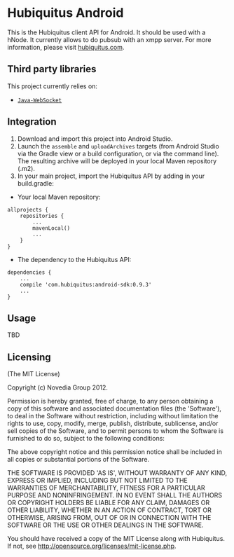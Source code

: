 # Hubiquitus Android
This is the Hubiquitus client API for Android. It should be used with a hNode.
It currently allows to do pubsub with an xmpp server. For more information, please visit [hubiquitus.com](www.hubiquitus.com).

## Third party libraries
This project currently relies on:

* [`Java-WebSocket`](https://github.com/TooTallNate/Java-WebSocket)

## Integration

1. Download and import this project into Android Studio.
2. Launch the `assemble` and `uploadArchives` targets (from Android Studio via the Gradle view or a build configuration, or via the command line). The resulting archive will be deployed in your local Maven repository (.m2).
3. In your main project, import the Hubiquitus API by adding in your build.gradle:

* Your local Maven repository:

```
allprojects {
	repositories {
		...
		mavenLocal()
		...
	}
}
```

* The dependency to the Hubiquitus API:

```
dependencies {
	...
	compile 'com.hubiquitus:android-sdk:0.9.3'
	...
}
```

## Usage

TBD

## Licensing
(The MIT License)

Copyright (c) Novedia Group 2012.

Permission is hereby granted, free of charge, to any person obtaining
a copy of this software and associated documentation files (the
'Software'), to deal in the Software without restriction, including
without limitation the rights to use, copy, modify, merge, publish,
distribute, sublicense, and/or sell copies of the Software, and to
permit persons to whom the Software is furnished to do so, subject to
the following conditions:

The above copyright notice and this permission notice shall be
included in all copies or substantial portions of the Software.

THE SOFTWARE IS PROVIDED 'AS IS', WITHOUT WARRANTY OF ANY KIND,
EXPRESS OR IMPLIED, INCLUDING BUT NOT LIMITED TO THE WARRANTIES OF
MERCHANTABILITY, FITNESS FOR A PARTICULAR PURPOSE AND NONINFRINGEMENT.
IN NO EVENT SHALL THE AUTHORS OR COPYRIGHT HOLDERS BE LIABLE FOR ANY
CLAIM, DAMAGES OR OTHER LIABILITY, WHETHER IN AN ACTION OF CONTRACT,
TORT OR OTHERWISE, ARISING FROM, OUT OF OR IN CONNECTION WITH THE
SOFTWARE OR THE USE OR OTHER DEALINGS IN THE SOFTWARE.

You should have received a copy of the MIT License along with Hubiquitus.
If not, see <http://opensource.org/licenses/mit-license.php>.

